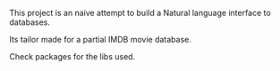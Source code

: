 This project is an naive attempt to build a Natural language interface to databases.

Its tailor made for a partial IMDB movie database.

Check packages for the libs used.
